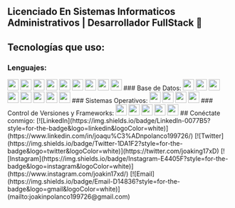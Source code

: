 ## Licenciado En Sistemas Informaticos Administrativos | Desarrollador FullStack 👋
## Tecnologías que uso:
### Lenguajes:
<img src="https://img.shields.io/badge/Java-ED8B00?style=for-the-badge&logo=java&logoColor=white" height="25">
<img src="https://img.shields.io/badge/JavaScript-F7DF1E?style=for-the-badge&logo=javascript&logoColor=black" height="25">
<img src="https://img.shields.io/badge/TypeScript-007ACC?style=for-the-badge&logo=typescript&logoColor=white" height="25">
<img src="https://img.shields.io/badge/HTML5-E34F26?style=for-the-badge&logo=html5&logoColor=white" height="25">
<img src="https://img.shields.io/badge/VB.NET-5C2D91?style=for-the-badge&logo=.net&logoColor=white" height="25">
<img src="https://img.shields.io/badge/PHP-777BB4?style=for-the-badge&logo=php&logoColor=white" height="25">
<img src="https://img.shields.io/badge/Python-3776AB?style=for-the-badge&logo=python&logoColor=white" height="25">
<img src="https://img.shields.io/badge/CSS3-1572B6?style=for-the-badge&logo=css3&logoColor=white" height="25">
<img src="https://img.shields.io/badge/React-20232A?style=for-the-badge&logo=react&logoColor=61DAFB" height="25">
### Base de Datos:
<img src="https://img.shields.io/badge/MySQL-4479A1?style=for-the-badge&logo=mysql&logoColor=white" height="25">
<img src="https://img.shields.io/badge/SQL_Developer-007396?style=for-the-badge&logo=oracle&logoColor=white" height="25">
<img src="https://img.shields.io/badge/Oracle-F80000?style=for-the-badge&logo=oracle&logoColor=white" height="25">
<img src="https://img.shields.io/badge/SQL_Server-CC2927?style=for-the-badge&logo=microsoft-sql-server&logoColor=white" height="25">
<img src="https://img.shields.io/badge/PHPMyAdmin-6C78AF?style=for-the-badge&logo=phpmyadmin&logoColor=white" height="25">
<img src="https://img.shields.io/badge/SQLite-003B57?style=for-the-badge&logo=sqlite&logoColor=white" height="25">
<img src="https://img.shields.io/badge/MariaDB-003545?style=for-the-badge&logo=mariadb&logoColor=white" height="25">
<img src="https://img.shields.io/badge/MongoDB-4EA94B?style=for-the-badge&logo=mongodb&logoColor=white" height="25">
### Sistemas Operativos:
<img src="https://img.shields.io/badge/Windows-0078D6?style=for-the-badge&logo=windows&logoColor=white" height="25">
<img src="https://img.shields.io/badge/Linux-FCC624?style=for-the-badge&logo=linux&logoColor=black" height="25">
<img src="https://img.shields.io/badge/Debian-A81D33?style=for-the-badge&logo=debian&logoColor=white" height="25">
<img src="https://img.shields.io/badge/Ubuntu_Server-E95420?style=for-the-badge&logo=ubuntu&logoColor=white" height="25">
### Control de Versiones y Frameworks:
<img src="https://img.shields.io/badge/GitHub-181717?style=for-the-badge&logo=github&logoColor=white" height="25">
<img src="https://img.shields.io/badge/Git-F05032?style=for-the-badge&logo=git&logoColor=white" height="25">
<img src="https://img.shields.io/badge/Laravel-FF2D20?style=for-the-badge&logo=laravel&logoColor=white" height="25">
<img src="https://img.shields.io/badge/Bootstrap-7952B3?style=for-the-badge&logo=bootstrap&logoColor=white" height="25">
<img src="https://img.shields.io/badge/Wordpress-21759B?style=for-the-badge&logo=wordpress&logoColor=white" height="25">
## Conéctate conmigo:
[![LinkedIn](https://img.shields.io/badge/LinkedIn-0077B5?style=for-the-badge&logo=linkedin&logoColor=white)](https://www.linkedin.com/in/joaqu%C3%ADnpolanco199726/)
[![Twitter](https://img.shields.io/badge/Twitter-1DA1F2?style=for-the-badge&logo=twitter&logoColor=white)](https://twitter.com/joaking17xD)
[![Instagram](https://img.shields.io/badge/Instagram-E4405F?style=for-the-badge&logo=instagram&logoColor=white)](https://www.instagram.com/joakin17xd/)
[![Email](https://img.shields.io/badge/Email-D14836?style=for-the-badge&logo=gmail&logoColor=white)](mailto:joakinpolanco199726@gmail.com)

<!--
**JoaquinPolanco/JoaquinPolanco** is a ✨ _special_ ✨ repository because its `README.md` (this file) appears on your GitHub profile.

Here are some ideas to get you started:

- 🔭 I’m currently working on ...
- 🌱 I’m currently learning ...
- 👯 I’m looking to collaborate on ...
- 🤔 I’m looking for help with ...
- 💬 Ask me about ...
- 📫 How to reach me: ...
- 😄 Pronouns: ...
- ⚡ Fun fact: ...
-->
